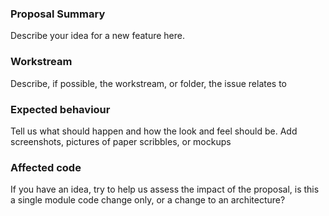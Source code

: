 ### Proposal Summary
Describe your idea for a new feature here.

### Workstream
Describe, if possible, the workstream, or folder, the issue relates to

### Expected behaviour
Tell us what should happen and how the look and feel should be. Add screenshots, pictures of paper scribbles, or mockups

### Affected code
If you have an idea, try to help us assess the impact of the proposal, is this a single module code change only, or a change to an architecture?
